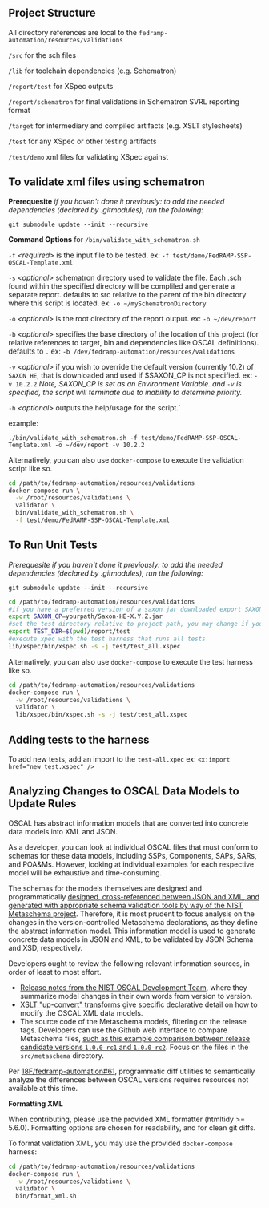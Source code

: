 Project Structure
---
All directory references are local to the `fedramp-automation/resources/validations`

`/src` for the sch files

`/lib` for toolchain dependencies (e.g. Schematron)

`/report/test` for XSpec outputs

`/report/schematron` for final validations in Schematron SVRL reporting format

`/target` for intermediary and compiled artifacts (e.g. XSLT stylesheets)

`/test` for any XSpec or other testing artifacts

`/test/demo` xml files for validating XSpec against

To validate xml files using schematron
---

__Prerequesite__
*if you haven't done it previously: to add the needed dependencies (declared by .gitmodules), run the following:*

`git submodule update --init --recursive`

__Command Options__ for `/bin/validate_with_schematron.sh`

`-f` *\<required>* is the input file to be tested. ex: `-f test/demo/FedRAMP-SSP-OSCAL-Template.xml`

`-s` *\<optional>* schematron directory used to validate the file. Each .sch found within the specified directory will be compliled and generate a separate report. defaults to src relative to the parent of the bin directory where this script is located.  ex: `-o ~/mySchematronDirectory`

`-o` *\<optional>* is the root directory of the report output. ex: `-o ~/dev/report`

`-b` *\<optional>* specifies the base directory of the location of this project (for relative references to target, bin and dependencies like OSCAL definiitions). defaults to `.` ex: `-b /dev/fedramp-automation/resources/validations`

`-v` *\<optional>* if you wish to override the default version (currently 10.2) of `SAXON HE`, that is downloaded and used if $SAXON_CP is not specified. ex:  `-v 10.2.2` *Note,  SAXON_CP is set as an Environment Variable. and `-v` is specified, the script will terminate due to inability to determine priority.*

`-h` *\<optional>* outputs the help/usage for the script.`

example:

`./bin/validate_with_schematron.sh -f test/demo/FedRAMP-SSP-OSCAL-Template.xml -o ~/dev/report -v 10.2.2`

Alternatively, you can also use `docker-compose` to execute the validation script like so.

```sh
cd /path/to/fedramp-automation/resources/validations
docker-compose run \
  -w /root/resources/validations \
  validator \
  bin/validate_with_schematron.sh \
  -f test/demo/FedRAMP-SSP-OSCAL-Template.xml
```


To Run Unit Tests
---

*Prerequesite
if you haven't done it previously: to add the needed dependencies (declared by .gitmodules), run the following:*

`git submodule update --init --recursive`

```sh
cd /path/to/fedramp-automation/resources/validations
#if you have a preferred version of a saxon jar downloaded export SAXON_CP as so
export SAXON_CP=yourpath/Saxon-HE-X.Y.Z.jar
#set the test directory relative to project path, you may change if you prefer somehere else
export TEST_DIR=$(pwd)/report/test
#execute xpec with the test harness that runs all tests
lib/xspec/bin/xspec.sh -s -j test/test_all.xspec
```

Alternatively, you can also use `docker-compose` to execute the test harness like so.

```sh
cd /path/to/fedramp-automation/resources/validations
docker-compose run \
  -w /root/resources/validations \
  validator \
  lib/xspec/bin/xspec.sh -s -j test/test_all.xspec
```

Adding tests to the harness
---

To add new tests, add an import to the `test-all.xpec`
ex: `<x:import href="new_test.xspec" />`

Analyzing Changes to OSCAL Data Models to Update Rules
---

OSCAL has abstract information models that are converted into concrete data models into XML and JSON.

As a developer, you can look at individual OSCAL files that must conform to schemas for these data models, including SSPs, Components, SAPs, SARs, and POA&Ms. However, looking at individual examples for each respective model will be exhaustive and time-consuming.

The schemas for the models themselves are designed and programmatically [designed, cross-referenced between JSON and XML, and generated with appropriate schema validation tools by way of the NIST Metaschema project](https://pages.nist.gov/OSCAL/documentation/schema/overview/). Therefore, it is most prudent to focus analysis on the changes in the version-controlled Metaschema declarations, as they define the abstract information model. This information model is used to generate concrete data models in JSON and XML, to be validated by JSON Schema and XSD, respectively.

Developers ought to review the following relevant information sources, in order of least to most effort.
- [Release notes from the NIST OSCAL Development Team](https://github.com/usnistgov/OSCAL/blob/master/src/release/release-notes.md), where they summarize model changes in their own words from version to version.
- [XSLT "up-convert" transforms](https://github.com/usnistgov/OSCAL/tree/f44426e0ec14431b88833dbd381b5434d0892403/src/release/content-upgrade) give specific declarative detail on how to modify the OSCAL XML data models.
- The source code of the Metaschema models, filtering on the release tags. Developers can use the Github web interface to compare Metaschema files, [such as this example comparison between release candidate versions `1.0.0-rc1` and `1.0.0-rc2`](https://github.com/usnistgov/OSCAL/compare/v1.0.0-rc1...v1.0.0-rc2). Focus on the files in the `src/metaschema` directory.

Per [18F/fedramp-automation#61](https://github.com/18F/fedramp-automation/issues/61), programmatic diff utilities to semantically analyze the differences between OSCAL versions requires resources not available at this time.

__Formatting XML__

When contributing, please use the provided XML formatter (htmltidy >= 5.6.0). Formatting options are chosen for readability, and for clean git diffs.

To format validation XML, you may use the provided `docker-compose` harness:

```sh
cd /path/to/fedramp-automation/resources/validations
docker-compose run \
  -w /root/resources/validations \
  validator \
  bin/format_xml.sh
```
